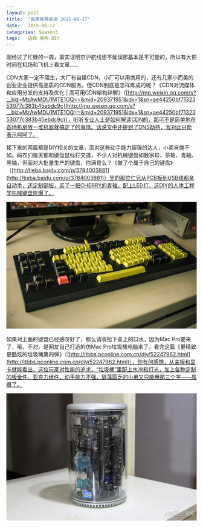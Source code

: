 ```yaml
---
layout: post
title:  "每周推荐阅读 2015-08-17"
date:   2015-08-17
categories: Season3
tags:   运维 架构 DIY
---
```


刚经过了忙碌的一周，事实证明京沪航线想不延误那基本是不可能的，所以有大把时间在机场和飞机上看文章……

CDN大家一定不陌生，大厂有自建CDN，小厂可以用商用的，还有几家小而美的创业企业提供高品质的CDN服务。但CDN到底是怎样炼成的呢？《CDN对流媒体和应用分发的支持及优化 | 高可用CDN架构详解》（[http://mp.weixin.qq.com/s?__biz=MzAwMDU1MTE1OQ==&mid=209371951&idx=1&sn=ae44250bf7132353077c383b45ebdc9c](http://mp.weixin.qq.com/s?__biz=MzAwMDU1MTE1OQ==&mid=209371951&idx=1&sn=ae44250bf7132353077c383b45ebdc9c)），听听专业人士是如何解读CDN的，那可不是简单地在各地机房放一堆机器就搞定了的事情。话说文中还提到了DNS劫持，我对此只能表示呵呵了。

接下来的两篇都是DIY相关的文章，面对这些动手能力超强的达人，小弟自愧不如。码农们每天都和键盘鼠标打交道，不少人对机械键盘如数家珍，茶轴、青轴、黑轴，但面对大批量生产的键盘，你满意么？《做了个属于自己的键盘》（[http://tieba.baidu.com/p/3784003881](http://tieba.baidu.com/p/3784003881)）里的那位仁兄从PCB板到USB线都亲自动手，还定制钢板，买了一把CHERRY的青轴，配上LED灯，这DIY的人体工程学机械键盘屌爆了。

![人体工程学机械键盘](https://raw.githubusercontent.com/digitalsonic/recommend-reading/gh-pages/images/diy_keyboard.jpg)

如果对上面的键盘已经感叹好了，那么请收拾下桌上的口水，因为Mac Pro要来了，哦，不对，是网友自己打造的仿Mac Pro垃圾桶电脑来了。看完这篇《更精致更酷炫的垃圾桶第四弹》（[http://itbbs.pconline.com.cn/diy/52247962.html](http://itbbs.pconline.com.cn/diy/52247962.html)），你有何感想，从主板和显卡就能看出，这位玩家对性能的追求，“垃圾桶”里配上水冷和灯光，加上各种定制的钣金件、亚克力组件，动手能力不强，辞藻匮乏的小弟又只能用那三个字——屌爆了。

![自制高仿Mac Pro电脑](https://raw.githubusercontent.com/digitalsonic/recommend-reading/gh-pages/images/diy_macpro.jpg)


